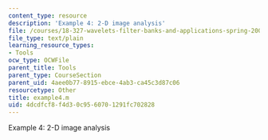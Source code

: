 ```yaml
---
content_type: resource
description: 'Example 4: 2-D image analysis'
file: /courses/18-327-wavelets-filter-banks-and-applications-spring-2003/4dcdfcf8f4d30c9560701291fc702828_example4.m
file_type: text/plain
learning_resource_types:
- Tools
ocw_type: OCWFile
parent_title: Tools
parent_type: CourseSection
parent_uid: 4aee0b77-8915-ebce-4ab3-ca45c3d87c06
resourcetype: Other
title: example4.m
uid: 4dcdfcf8-f4d3-0c95-6070-1291fc702828
---
```

Example 4: 2-D image analysis

